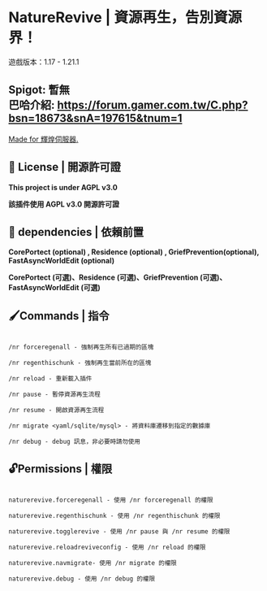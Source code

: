 # NatureRevive | 資源再生，告別資源界！
遊戲版本：1.17 - 1.21.1

Spigot: 暫無<br>
巴哈介紹: https://forum.gamer.com.tw/C.php?bsn=18673&snA=197615&tnum=1
---

[Made for 輝煌伺服器.](https://discord.gg/5MHGpAFGEN)

## 📃 License | 開源許可證

**This project is under AGPL v3.0**

**該插件使用 AGPL v3.0 開源許可證**

## 🔴 dependencies | 依賴前置

**CorePortect (optional) , Residence (optional) , GriefPrevention(optional), FastAsyncWorldEdit (optional)**

**CorePortect (可選)、Residence (可選)、GriefPrevention (可選)、FastAsyncWorldEdit (可選)**

## 🖌Commands | 指令
```

/nr forceregenall - 強制再生所有已過期的區塊

/nr regenthischunk - 強制再生當前所在的區塊

/nr reload - 重新載入插件

/nr pause - 暫停資源再生流程

/nr resume - 開啟資源再生流程

/nr migrate <yaml/sqlite/mysql> - 將資料庫遷移到指定的數據庫

/nr debug - debug 訊息，非必要時請勿使用

```

## 🔓Permissions | 權限
```

naturerevive.forceregenall - 使用 /nr forceregenall 的權限

naturerevive.regenthischunk - 使用 /nr regenthischunk 的權限

naturerevive.togglerevive - 使用 /nr pause 與 /nr resume 的權限

naturerevive.reloadreviveconfig - 使用 /nr reload 的權限

naturerevive.navmigrate- 使用 /nr migrate 的權限

naturerevive.debug - 使用 /nr debug 的權限

```
